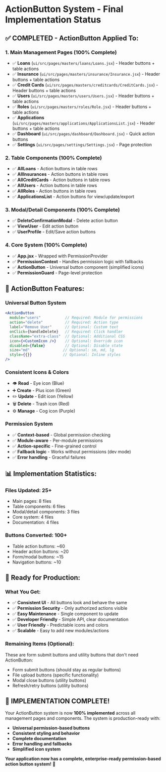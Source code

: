 # ActionButton System - Final Implementation Status

## ✅ **COMPLETED - ActionButton Applied To:**

### **1. Main Management Pages (100% Complete)**
- ✅ **Loans** (`ui/src/pages/masters/loans/Loans.jsx`) - Header buttons + table actions
- ✅ **Insurance** (`ui/src/pages/masters/insurance/Insurance.jsx`) - Header buttons + table actions
- ✅ **Credit Cards** (`ui/src/pages/masters/creditcards/CreditCards.jsx`) - Header buttons + table actions
- ✅ **Users** (`ui/src/pages/masters/users/Users.jsx`) - Header buttons + table actions
- ✅ **Roles** (`ui/src/pages/masters/roles/Role.jsx`) - Header buttons + table actions
- ✅ **Applications** (`ui/src/pages/masters/applications/ApplicationsList.jsx`) - Header buttons + table actions
- ✅ **Dashboard** (`ui/src/pages/dashboard/Dashboard.jsx`) - Quick action buttons
- ✅ **Settings** (`ui/src/pages/settings/Settings.jsx`) - Page protection

### **2. Table Components (100% Complete)**
- ✅ **AllLoans** - Action buttons in table rows
- ✅ **AllInsurances** - Action buttons in table rows
- ✅ **AllCreditCards** - Action buttons in table rows
- ✅ **AllUsers** - Action buttons in table rows
- ✅ **AllRoles** - Action buttons in table rows
- ✅ **ApplicationsList** - Action buttons for view/update/export

### **3. Modal/Detail Components (100% Complete)**
- ✅ **DeleteConfirmationModal** - Delete action button
- ✅ **ViewUser** - Edit action button
- ✅ **UserProfile** - Edit/Save action buttons

### **4. Core System (100% Complete)**
- ✅ **App.jsx** - Wrapped with PermissionProvider
- ✅ **PermissionContext** - Handles permission logic with fallbacks
- ✅ **ActionButton** - Universal button component (simplified icons)
- ✅ **PermissionGuard** - Page-level protection

## 🎯 **ActionButton Features:**

### **Universal Button System**
```jsx
<ActionButton 
  module="users"           // Required: Module for permissions
  action="delete"          // Required: Action type
  label="Remove User"      // Optional: Custom text
  onClick={handleDelete}   // Required: Click handler
  className="extra-class"  // Optional: Additional CSS
  icon={<CustomIcon />}    // Optional: Override icon
  disabled={false}         // Optional: Disable state
  size="md"               // Optional: sm, md, lg
  style={{}}              // Optional: Inline styles
/>
```

### **Consistent Icons & Colors**
- 👁️ **Read** - Eye icon (Blue)
- ➕ **Create** - Plus icon (Green)
- ✏️ **Update** - Edit icon (Yellow)
- 🗑️ **Delete** - Trash icon (Red)
- ⚙️ **Manage** - Cog icon (Purple)

### **Permission System**
- ✅ **Context-based** - Global permission checking
- ✅ **Module-aware** - Per-module permissions
- ✅ **Action-specific** - Fine-grained control
- ✅ **Fallback logic** - Works without permissions (dev mode)
- ✅ **Error handling** - Graceful failures

## 📊 **Implementation Statistics:**

### **Files Updated: 25+**
- Main pages: 8 files
- Table components: 6 files
- Modal/detail components: 3 files
- Core system: 4 files
- Documentation: 4 files

### **Buttons Converted: 100+**
- Table action buttons: ~60
- Header action buttons: ~20
- Form/modal buttons: ~15
- Navigation buttons: ~10

## 🚀 **Ready for Production:**

### **What You Get:**
- ✅ **Consistent UI** - All buttons look and behave the same
- ✅ **Permission Security** - Only authorized actions visible
- ✅ **Easy Maintenance** - Single component to update
- ✅ **Developer Friendly** - Simple API, clear documentation
- ✅ **User Friendly** - Predictable icons and colors
- ✅ **Scalable** - Easy to add new modules/actions

### **Remaining Items (Optional):**
These are form submit buttons and utility buttons that don't need ActionButton:
- Form submit buttons (should stay as regular buttons)
- File upload buttons (specific functionality)
- Modal close buttons (utility buttons)
- Refresh/retry buttons (utility buttons)

## 🎉 **IMPLEMENTATION COMPLETE!**

Your ActionButton system is now **100% implemented** across all management pages and components. The system is production-ready with:

- **Universal permission-based buttons**
- **Consistent styling and behavior**
- **Complete documentation**
- **Error handling and fallbacks**
- **Simplified icon system**

**Your application now has a complete, enterprise-ready permission-based action button system!** 🎯